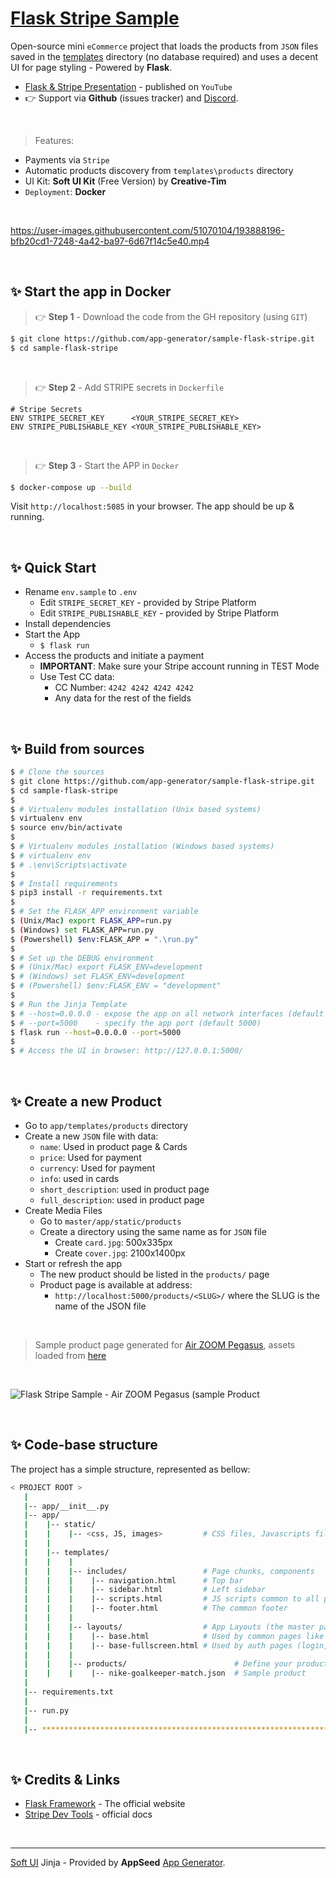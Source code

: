 # [Flask Stripe Sample](https://www.youtube.com/watch?v=JDtigUqW_MM)

Open-source mini `eCommerce` project that loads the products from `JSON` files saved in the [templates](https://github.com/app-generator/sample-flask-stripe/tree/master/app/templates/products) directory (no database required) and uses a decent UI for page styling - Powered by **Flask**.

- [Flask & Stripe Presentation](https://www.youtube.com/watch?v=JDtigUqW_MM) - published on `YouTube`
- 👉 Support via **Github** (issues tracker) and [Discord](https://discord.gg/fZC6hup). 

<br />

> Features:

- Payments via `Stripe`
- Automatic products discovery from `templates\products` directory 
- UI Kit: **Soft UI Kit** (Free Version) by **Creative-Tim**
- `Deployment`: **Docker**

<br />

https://user-images.githubusercontent.com/51070104/193888196-bfb20cd1-7248-4a42-ba97-6d67f14c5e40.mp4

<br />

## ✨ Start the app in Docker

> 👉 **Step 1** - Download the code from the GH repository (using `GIT`) 

```bash
$ git clone https://github.com/app-generator/sample-flask-stripe.git
$ cd sample-flask-stripe
```

<br />

> 👉 **Step 2** - Add STRIPE secrets in `Dockerfile`

```Dokerfile
# Stripe Secrets 
ENV STRIPE_SECRET_KEY      <YOUR_STRIPE_SECRET_KEY>
ENV STRIPE_PUBLISHABLE_KEY <YOUR_STRIPE_PUBLISHABLE_KEY>
```

<br />

> 👉 **Step 3** - Start the APP in `Docker`

```bash
$ docker-compose up --build 
```

Visit `http://localhost:5085` in your browser. The app should be up & running.

<br />

## ✨ Quick Start

- Rename `env.sample` to `.env`
  - Edit `STRIPE_SECRET_KEY` - provided by Stripe Platform
  - Edit `STRIPE_PUBLISHABLE_KEY` - provided by Stripe Platform
- Install dependencies
- Start the App
  - `$ flask run` 
- Access the products and initiate a payment
  - **IMPORTANT**: Make sure your Stripe account running in TEST Mode
  - Use Test CC data:
    - CC Number: `4242 4242 4242 4242`
    - Any data for the rest of the fields  

<br />

## ✨ Build from sources

```bash
$ # Clone the sources
$ git clone https://github.com/app-generator/sample-flask-stripe.git
$ cd sample-flask-stripe
$
$ # Virtualenv modules installation (Unix based systems)
$ virtualenv env
$ source env/bin/activate
$
$ # Virtualenv modules installation (Windows based systems)
$ # virtualenv env
$ # .\env\Scripts\activate
$
$ # Install requirements
$ pip3 install -r requirements.txt
$
$ # Set the FLASK_APP environment variable
$ (Unix/Mac) export FLASK_APP=run.py
$ (Windows) set FLASK_APP=run.py
$ (Powershell) $env:FLASK_APP = ".\run.py"
$
$ # Set up the DEBUG environment
$ # (Unix/Mac) export FLASK_ENV=development
$ # (Windows) set FLASK_ENV=development
$ # (Powershell) $env:FLASK_ENV = "development"
$
$ # Run the Jinja Template
$ # --host=0.0.0.0 - expose the app on all network interfaces (default 127.0.0.1)
$ # --port=5000    - specify the app port (default 5000)  
$ flask run --host=0.0.0.0 --port=5000
$
$ # Access the UI in browser: http://127.0.0.1:5000/
```

<br />

## ✨ Create a new Product

- Go to `app/templates/products` directory
- Create a new `JSON` file with data:
  - `name`: Used in product page & Cards
  - `price`: Used for payment
  - `currency`: Used for payment
  - `info`: used in cards 
  - `short_description`: used in product page
  - `full_description`: used in product page
- Create Media Files
  - Go to `master/app/static/products` 
  - Create a directory using the same name as for `JSON` file
    - Create `card.jpg`: 500x335px
    - Create `cover.jpg`: 2100x1400px
- Start or refresh the app
  - The new product should be listed in the `products/` page
  - Product page is available at address:
    - `http://localhost:5000/products/<SLUG>/` where the SLUG is the name of the JSON file 
  
<br />

> Sample product page generated for [Air ZOOM Pegasus](https://github.com/app-generator/sample-flask-stripe/blob/master/app/templates/products/product-air-zoom-pegasus.json), assets loaded from [here](https://github.com/app-generator/sample-flask-stripe/tree/master/app/static/products/product-air-zoom-pegasus)

<br />

![Flask Stripe Sample - Air ZOOM Pegasus (sample Product](https://user-images.githubusercontent.com/51070104/152586940-2f3b31fb-f067-487a-98ca-26d9e1936514.png)

<br />

## ✨ Code-base structure

The project has a simple structure, represented as bellow:

```bash
< PROJECT ROOT >
   |
   |-- app/__init__.py
   |-- app/
   |    |-- static/
   |    |    |-- <css, JS, images>         # CSS files, Javascripts files
   |    |
   |    |-- templates/
   |    |    |
   |    |    |-- includes/                 # Page chunks, components
   |    |    |    |-- navigation.html      # Top bar
   |    |    |    |-- sidebar.html         # Left sidebar
   |    |    |    |-- scripts.html         # JS scripts common to all pages
   |    |    |    |-- footer.html          # The common footer
   |    |    |
   |    |    |-- layouts/                  # App Layouts (the master pages)
   |    |    |    |-- base.html            # Used by common pages like index, UI
   |    |    |    |-- base-fullscreen.html # Used by auth pages (login, register)
   |    |    |
   |    |    |-- products/                        # Define your products here
   |    |    |    |-- nike-goalkeeper-match.json  # Sample product
   |
   |-- requirements.txt
   |
   |-- run.py
   |
   |-- ************************************************************************
```

<br />

## ✨ Credits & Links

- [Flask Framework](https://www.palletsprojects.com/p/flask/) - The official website
- [Stripe Dev Tools](https://stripe.com/docs/development) - official docs

<br />

---
[Soft UI](https://appseed.us/ui-kit/soft-ui-design-system) Jinja - Provided by **AppSeed** [App Generator](https://appseed.us/app-generator).
